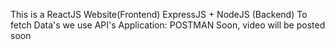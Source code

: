 This is a ReactJS Website(Frontend)
ExpressJS + NodeJS (Backend)
To fetch Data's we use API's Application: POSTMAN
Soon, video will be posted soon
